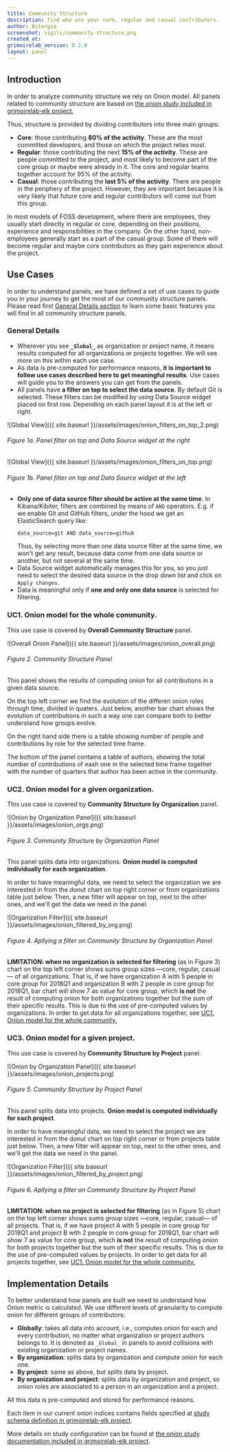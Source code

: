 ```yaml
---
title: Community Structure
description: find who are your core, regular and casual contributors.
author: Bitergia
screenshot: sigils/community-structure.png
created_at: 
grimoirelab_version: 0.2.0
layout: panel
---
```


## Introduction
In order to analyze community structure we rely on Onion model. All panels
related to community structure are based on [the onion study included in
grimoirelab-elk project.](https://github.com/chaoss/grimoirelab-elk/blob/master/doc/studies.md#onion-study)

Thus, structure is provided by dividing contributors into three main groups:
 * **Core**: those contributing **80% of the activity**. These are the most
 committed developers, and those on which the project relies most.
 * **Regular**: those contributing the next **15% of the activity**. These are
  people committed to the project, and most likely to become part of the
  core group or maybe were already in it. The core and regular teams together
  account for 95% of the activity.
 * **Casual**: those contributing the **last 5% of the activity**. There are
  people in the periphery of the project. However, they are important because
  it is very likely that future core and regular contributors will come out
  from this group.

In most models of FOSS development, where there are employees, they usually
start directly in regular or core, depending on their positions, experience
and responsibilities in the company. On the other hand, non-employees
generally start as a part of the casual group. Some of them will become
regular and maybe core contributors as they gain experience about the project.

## Use Cases
In order to understand panels, we have defined a set of use cases to guide
you in your journey to get the most of our community structure panels.
Please read first [General Details section](#general-details) to learn
some basic features you will find in all community structure panels.

### General Details
* Wherever you see **`_Global_`** as organization or project name, it means
    results computed for all organizations or projects together. We will
    see more on this within each use case.
* As data is pre-computed for performance reasons, **it is important to
    follow use cases described here to get meaningful results**. Use cases
    will guide you to the answers you can get from the panels.
* All panels have **a filter on top to select the data source**. By default
    Git is selected. These filters can be modified by using Data Source widget
    placed on first row. Depending on each panel layout it is at the left or
    right.

![Global View]({{ site.baseurl }}/assets/images/onion_filters_on_top_2.png)
###### Figure 1a. Panel filter on top and Data Source widget at the right
![Global View]({{ site.baseurl }}/assets/images/onion_filters_on_top.png)
###### Figure 1b. Panel filter on top and Data Source widget at the left

* **Only one of data source filter should be active at the same time**.
    In Kibana/Kibiter, filters are combined by means of `AND` operators.
    E.g. if we enable Git and GitHub filters, under the hood we get
    an ElasticSearch query like:
    ```
    data_source=git AND data_source=github
    ```
    Thus, by selecting more than one data source filter at the same time,
    we won't get any result, because data come from one data source or another,
    but not several at the same time.
* Data Source widget automatically manages this for you, so you just need to
    select the desired data source in the drop down list and click on
    `Apply changes`.
* Data is meaningful only if **one and only one data source** is selected for
    filtering.

### UC1. Onion model for the whole community.
This use case is covered by **Overall Community Structure** panel.

![Overall Onion Panel]({{ site.baseurl }}/assets/images/onion_overall.png)
###### Figure 2. Community Structure Panel

This panel shows the results of computing onion for all contributions in
a given data source.

On the top left corner we find the evolution of the differen onion roles
through time, divided in quaters. Just below, another bar chart shows the
evolution of contributions in such a way one can compare both to better
understand how groups evolve.

On the right hand side there is a table showing number of people and
contributions by role for the selected time frame.

The bottom of the panel contains a table of authors, showing the total
number of contributions of eaxh one in the selected time frame together
with the number of quarters that author has been active in the community.


### UC2. Onion model for a given organization.
This use case is covered by **Community Structure by Organization** panel.

![Onion by Organization Panel]({{ site.baseurl }}/assets/images/onion_orgs.png)
###### Figure 3. Community Structure by Organization Panel

This panel splits data into organizations. **Onion model is computed individually
for each organization**.

In order to have meaningful data, we need to select the organization we
are interested in from the donut chart on top right corner or from
organizations table just below. Then, a new filter will appear on top, next
to the other ones, and we'll get the data we need in the panel.

![Organization Filter]({{ site.baseurl }}/assets/images/onion_filtered_by_org.png)
###### Figure 4. Apllying a filter on Community Structure by Organization Panel


**LIMITATION: when no organization is selected for filtering** (as
in Figure 3) chart on the top left corner shows sums group sizes
&mdash;core, regular, casual&mdash; of all organizations. That is, if we have
organization A with 5 people in core group for 2018Q1 and organization B
with 2 people in core group for 2018Q1, bar chart will show 7 as value
for core group, which **is not** the result of computing onion for both organizations
together but the sum of their specific results. This is due to the use of
pre-computed values by organizations. In order to get data for all
organizations together, see
[UC1. Onion model for the whole community.](#uc1-onion-model-for-the-whole-community)


### UC3. Onion model for a given project.
This use case is covered by **Community Structure by Project** panel.

![Onion by Organization Panel]({{ site.baseurl }}/assets/images/onion_projects.png)
###### Figure 5. Community Structure by Project Panel

This panel splits data into projects. **Onion model is computed individually
for each project**.

In order to have meaningful data, we need to select the project we
are interested in from the donut chart on top right corner or from
projects table just below. Then, a new filter will appear on top, next
to the other ones, and we'll get the data we need in the panel.

![Organization Filter]({{ site.baseurl }}/assets/images/onion_filtered_by_project.png)
###### Figure 6. Apllying a filter on Community Structure by Project Panel


**LIMITATION: when no project is selected for filtering** (as
in Figure 5) chart on the top left corner shows sums group sizes
&mdash;core, regular, casual&mdash; of all projects. That is, if we have
project A with 5 people in core group for 2018Q1 and project B
with 2 people in core group for 2018Q1, bar chart will show 7 as value
for core group, which **is not** the result of computing onion for both projects
together but the sum of their specific results. This is due to the use of
pre-computed values by projects. In order to get data for all
projects together, see
[UC1. Onion model for the whole community.](#uc1-onion-model-for-the-whole-community)


## Implementation Details
To better understand how panels are built we need to understand how Onion metric
is calculated. We use different levels of granularity to compute onion for
different groups of contributors:

* **Globally**: takes all data into account, i.e., computes onion for each and
    every contribution, no matter what organization or project authors
    belongs to. It is denoted as `_Global_` in panels to avoid collisions
    with existing organization or project names.
* **By organization**: splits data by organization and compute onion for each
    one.
* **By project**: same as above, but splits data by project.
* **By organization and project**: splits data by organization and project, so
    onion roles are associated to a person in an organization and a project.

All this data is pre-computed and stored for performance reasons.

Each item in our current onion indices contains fields specified at
[study schema definition in grimoirelab-elk project](https://github.com/chaoss/grimoirelab-elk/blob/master/schema/onion.csv).

More details on study configuration can be found at [the onion study documentation included in
grimoirelab-elk project](https://github.com/chaoss/grimoirelab-elk/blob/master/doc/studies.md#onion-study).

